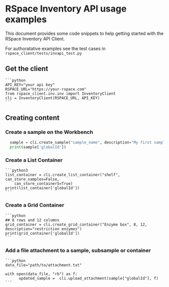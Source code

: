 # RSpace Inventory API usage examples

This document provides some code snippets to help getting started with
the RSpace Inventory API Client. 

For authoratative examples see the test cases in `rspace_client/tests/invapi_test.py`

## Get the client

    ```python
    API_KEY="your api key"
    RSPACE_URL="https://your-rspace.com"
    from rspace_client.inv.inv import InventoryClient 
    cli = InventoryClient(RSPACE_URL, API_KEY)
    ```

## Creating content

### Create a sample on the Workbench

```python
  sample = cli.create_sample("sample_name", description="My first sample", subsample_count=10)
  print(sample['globalId'])
```
    
### Create a List Container

    ```python3
    list_container = cli.create_list_container("shelf", can_store_samples=False,
        can_store_containerS=True)
    print(list_container['globalId'])
    ```
    
### Create a Grid Container

    ```python
    ## 8 rows and 12 columns
    grid_container = cli.create_grid_container("Enzyme box", 8, 12, description="restriction enzymes")
    print(grid_container['globalId'])
    ```

### Add a file attachment to a sample, subsample or container

    ```python
    data_file="path/to/attachment.txt"
    
    with open(data_file, "rb") as f:
          updated_sample =  cli.upload_attachment(sample["globalId"], f)
    ```
     
